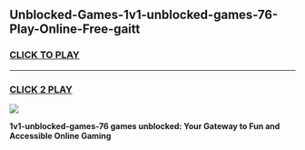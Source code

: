
## Unblocked-Games-1v1-unblocked-games-76-Play-Online-Free-gaitt
<h3>
<a href="https://premium76.site?title=1v1-unblocked-games-76&ref=26A">CLICK TO PLAY</a></h3>
<hr>

<h3>
<a href="https://premium76.site?title=1v1-unblocked-games-76&ref=26A">CLICK 2 PLAY</a>
  
</h3>

<a href="https://premium76.site?title=1v1-unblocked-games-76&ref=26A"><img src="https://clearcache.store/games.png"></a>


**1v1-unblocked-games-76 games unblocked: Your Gateway to Fun and Accessible Online Gaming**
